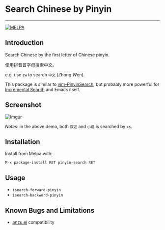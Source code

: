 # Search Chinese by Pinyin
---
[![MELPA](http://melpa.org/packages/pinyin-search-badge.svg)](http://melpa.org/#/pinyin-search)

## Introduction

Search Chinese by the first letter of Chinese pinyin.

使用拼音首字母搜索中文。

e.g. use `zw` to search `中文` (*Z*hong *W*en).

This package is similar to
[vim-PinyinSearch](https://github.com/ppwwyyxx/vim-PinyinSearch), but
probably more powerful for
[Incremental Search](http://www.gnu.org/software/emacs/manual/html_node/emacs/Incremental-Search.html)
and Emacs itself.

## Screenshot

![Imgur](http://i.imgur.com/nYdtila.gif)

*Notes*: in the above demo, both `叙述` and `小说` is searched by `xs`.

## Installation

Install from Melpa with:

    M-x package-install RET pinyin-search RET

## Usage

- `isearch-forward-pinyin`
- `isearch-backword-pinyin`

## Known Bugs and Limitations

- [anzu.el](https://github.com/syohex/emacs-anzu) compatibility
